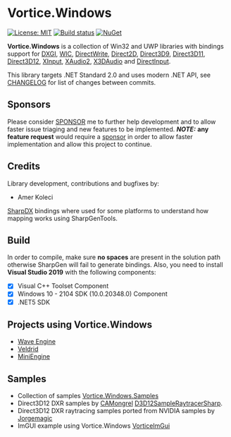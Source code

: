 # Vortice.Windows

[![License: MIT](https://img.shields.io/badge/License-MIT-green.svg)](https://github.com/amerkoleci/Vortice.Windows/blob/master/LICENSE)
[![Build status](https://github.com/amerkoleci/Vortice.Windows/workflows/ci/badge.svg)](https://github.com/amerkoleci/Vortice.Windows/actions)
[![NuGet](https://img.shields.io/nuget/v/Vortice.Direct3D12.svg)](https://www.nuget.org/packages?q=Tags%3A%22Vortice.Windows%22,%22Direct3D12%22)

**Vortice.Windows** is a collection of Win32 and UWP libraries with bindings support for [DXGI](https://docs.microsoft.com/en-us/windows/desktop/direct3ddxgi/d3d10-graphics-programming-guide-dxgi), [WIC](https://docs.microsoft.com/en-us/windows/desktop/wic/-wic-lh), [DirectWrite](https://docs.microsoft.com/en-us/windows/desktop/directwrite/direct-write-portal), [Direct2D](https://docs.microsoft.com/en-us/windows/desktop/direct2d/direct2d-portal), [Direct3D9](https://docs.microsoft.com/en-us/windows/win32/direct3d9/dx9-graphics), [Direct3D11](https://docs.microsoft.com/en-us/windows/desktop/direct3d11/atoc-dx-graphics-direct3d-11), [Direct3D12](https://docs.microsoft.com/en-us/windows/desktop/direct3d12/directx-12-programming-guide), [XInput](https://docs.microsoft.com/en-us/windows/win32/xinput/getting-started-with-xinput), [XAudio2](https://docs.microsoft.com/en-us/windows/win32/xaudio2/xaudio2-introduction), [X3DAudio](https://docs.microsoft.com/it-it/windows/win32/xaudio2/x3daudio) and [DirectInput](https://docs.microsoft.com/en-us/previous-versions/windows/desktop/ee416842(v=vs.85)).

This library targets .NET Standard 2.0 and uses modern .NET API, see [CHANGELOG](https://github.com/amerkoleci/Vortice.Windows/blob/main/CHANGELOG.md) for list of changes between commits.

## Sponsors
Please consider [SPONSOR](https://github.com/sponsors/amerkoleci) me to further help development and to allow faster issue triaging and new features to be implemented.
**_NOTE:_** **any feature request** would require a [sponsor](https://github.com/sponsors/amerkoleci) in order to allow faster implementation and allow this project to continue.

## Credits

Library development, contributions and bugfixes by:

- Amer Koleci

[SharpDX](https://github.com/sharpdx/SharpDX) bindings where used for some platforms to understand how mapping works using SharpGenTools.

## Build

In order to compile, make sure **no spaces** are present in the solution path otherwise SharpGen will fail to generate bindings.
Also, you need to install **Visual Studio 2019** with the following components:

- [x] Visual C++ Toolset Component
- [x] Windows 10 - 2104 SDK (10.0.20348.0) Component
- [x] .NET5 SDK

## Projects using Vortice.Windows

- [Wave Engine](https://waveengine.net/)
- [Veldrid](https://github.com/mellinoe/veldrid)
- [MiniEngine](https://github.com/roy-t/MiniEngine3) 

## Samples
- Collection of samples [Vortice.Windows.Samples](https://github.com/amerkoleci/Vortice.Windows.Samples)
- Direct3D12 DXR samples by [CAMongrel](https://github.com/CAMongrel) [D3D12SampleRaytracerSharp](https://github.com/CAMongrel/D3D12SampleRaytracerSharp).
- Direct3D12 DXR raytracing samples ported from NVIDIA samples by [Jorgemagic](https://github.com/Jorgemagic/CSharpDirectXRaytracing)
- ImGUI example using Vortice.Windows [VorticeImGui](https://github.com/YaakovDavis/VorticeImGui)

